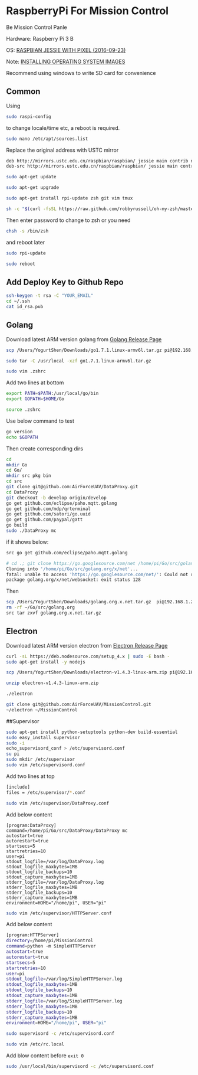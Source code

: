 # RaspberryPi For Mission Control
Be Mission Control Panle

Hardware: Raspberry Pi 3 B

OS: [RASPBIAN JESSIE WITH PIXEL
 (2016-09-23)](https://www.raspberrypi.org/downloads/raspbian/)

Note: [INSTALLING OPERATING SYSTEM IMAGES](https://www.raspberrypi.org/documentation/installation/installing-images/README.md)

Recommend using windows to write SD card for convenience

## Common

Using

```bash
sudo raspi-config
```

to change locale/time etc, a reboot is required.

```bash
sudo nano /etc/apt/sources.list
```

Replace the original address with USTC mirror

```bash
deb http://mirrors.ustc.edu.cn/raspbian/raspbian/ jessie main contrib non-free rpi
deb-src http://mirrors.ustc.edu.cn/raspbian/raspbian/ jessie main contrib non-free rpi
```

```bash
sudo apt-get update
```

```bash
sudo apt-get upgrade
```

```bash
sudo apt-get install rpi-update zsh git vim tmux
```

```bash
sh -c "$(curl -fsSL https://raw.github.com/robbyrussell/oh-my-zsh/master/tools/install.sh)"
```

Then enter password to change to zsh or you need

```bash
chsh -s /bin/zsh
``` 

and reboot later

```bash
sudo rpi-update
```

```bash
sudo reboot
```

## Add Deploy Key to Github Repo

```bash
ssh-keygen -t rsa -C "YOUR_EMAIL"
cd ~/.ssh 
cat id_rsa.pub
```

## Golang
Download latest ARM version golang from 
[Golang Release Page](https://golang.org/dl/)

```bash
scp /Users/YogurtShen/Downloads/go1.7.1.linux-armv6l.tar.gz pi@192.168.1.22:~

sudo tar -C /usr/local -xzf go1.7.1.linux-armv6l.tar.gz

sudo vim .zshrc
```

Add two lines at bottom

```bash
export PATH=$PATH:/usr/local/go/bin
export GOPATH=$HOME/Go
```

```bash
source .zshrc
```

Use below command to test

```bash
go version
echo $GOPATH
```

Then create corresponding dirs

```bash
cd
mkdir Go
cd Go/
mkdir src pkg bin
cd src
git clone git@github.com:AirForceUAV/DataProxy.git
cd DataProxy
git checkout -b develop origin/develop
go get github.com/eclipse/paho.mqtt.golang
go get github.com/mdp/qrterminal
go get github.com/satori/go.uuid
go get github.com/paypal/gatt
go build
sudo ./DataProxy mc
```

if it shows below: 

```bash
src go get github.com/eclipse/paho.mqtt.golang

# cd .; git clone https://go.googlesource.com/net /home/pi/Go/src/golang.org/x/net
Cloning into '/home/pi/Go/src/golang.org/x/net'...
fatal: unable to access 'https://go.googlesource.com/net/': Could not resolve host: go.googlesource.com
package golang.org/x/net/websocket: exit status 128
```

Then

```bash
scp /Users/YogurtShen/Downloads/golang.org.x.net.tar.gz  pi@192.168.1.20:~/Go/src
rm -rf ~/Go/src/golang.org
src tar zxvf golang.org.x.net.tar.gz
```

## Electron
Download latest ARM version electron from 
[Electron Release Page](https://github.com/electron/electron/releases)

```bash
curl -sL https://deb.nodesource.com/setup_4.x | sudo -E bash -
sudo apt-get install -y nodejs
```

```bash
scp /Users/YogurtShen/Downloads/electron-v1.4.3-linux-arm.zip pi@192.168.1.22:~

unzip electron-v1.4.3-linux-arm.zip

./electron
```

```bash
git clone git@github.com:AirForceUAV/MissionControl.git
~/electron ~/MissionControl
```

##Supervisor

```bash
sudo apt-get install python-setuptools python-dev build-essential
sudo easy_install supervisor
sudo -i
echo_supervisord_conf > /etc/supervisord.conf
su pi
sudo mkdir /etc/supervisor
sudo vim /etc/supervisord.conf
```

Add two lines at top

```bash
[include]
files = /etc/supervisor/*.conf
```

```bash
sudo vim /etc/supervisor/DataProxy.conf
```

Add below content

```
[program:DataProxy]
command=/home/pi/Go/src/DataProxy/DataProxy mc
autostart=true
autorestart=true
startsecs=5
startretries=10
user=pi
stdout_logfile=/var/log/DataProxy.log
stdout_logfile_maxbytes=1MB
stdout_logfile_backups=10
stdout_capture_maxbytes=1MB
stderr_logfile=/var/log/DataProxy.log
stderr_logfile_maxbytes=1MB
stderr_logfile_backups=10
stderr_capture_maxbytes=1MB
environment=HOME="/home/pi", USER="pi"
```

```bash
sudo vim /etc/supervisor/HTTPServer.conf
```

Add below content 

```bash
[program:HTTPServer]
directory=/home/pi/MissionControl
command=python -m SimpleHTTPServer
autostart=true
autorestart=true
startsecs=5
startretries=10
user=pi
stdout_logfile=/var/log/SimpleHTTPServer.log
stdout_logfile_maxbytes=1MB
stdout_logfile_backups=10
stdout_capture_maxbytes=1MB
stderr_logfile=/var/log/SimpleHTTPServer.log
stderr_logfile_maxbytes=1MB
stderr_logfile_backups=10
stderr_capture_maxbytes=1MB
environment=HOME="/home/pi", USER="pi"
```

```bash
sudo supervisord -c /etc/supervisord.conf
```

```bash
sudo vim /etc/rc.local
```

Add blow content before `exit 0`

```bash
sudo /usr/local/bin/supervisord -c /etc/supervisord.conf
```